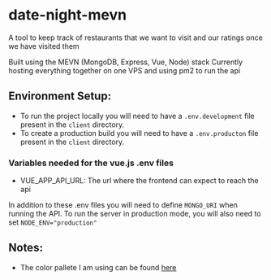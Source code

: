 # date-night-mevn
A tool to keep track of restaurants that we want to visit and our ratings once we have visited them

Built using the MEVN (MongoDB, Express, Vue, Node) stack
Currently hosting everything together on one VPS and using pm2 to run the api

## Environment Setup:
- To run the project locally you will need to have a `.env.development` file present in the `client` directory.
- To create a production build you will need to have a `.env.producton` file present in the `client` directory.
### Variables needed for the vue.js .env files
- VUE_APP_API_URL: The url where the frontend can expect to reach the api

In addition to these .env files you will need to define `MONGO_URI` when running the API.
To run the server in production mode, you will also need to set `NODE_ENV="production"`

## Notes:
- The color pallete I am using can be found [here](https://colorhunt.co/palette/1b262c0f4c753282b8bbe1fa)
